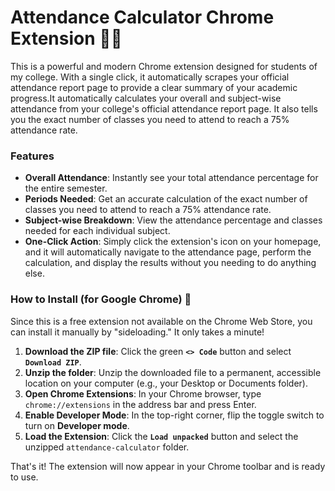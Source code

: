 # Attendance Calculator Chrome Extension 👨‍🎓

This is a powerful and modern Chrome extension designed for students of my college. With a single click, it automatically scrapes your official attendance report page to provide a clear summary of your academic progress.It automatically calculates your overall and subject-wise attendance from your college's official attendance report page. It also tells you the exact number of classes you need to attend to reach a 75% attendance rate.

### Features
* **Overall Attendance**: Instantly see your total attendance percentage for the entire semester.
* **Periods Needed**: Get an accurate calculation of the exact number of classes you need to attend to reach a 75% attendance rate.
* **Subject-wise Breakdown**: View the attendance percentage and classes needed for each individual subject.
* **One-Click Action**: Simply click the extension's icon on your homepage, and it will automatically navigate to the attendance page, perform the calculation, and display the results without you needing to do anything else.

### How to Install (for Google Chrome) 🚀
Since this is a free extension not available on the Chrome Web Store, you can install it manually by "sideloading." It only takes a minute!

1.  **Download the ZIP file**: Click the green **`<> Code`** button and select **`Download ZIP`**.
2.  **Unzip the folder**: Unzip the downloaded file to a permanent, accessible location on your computer (e.g., your Desktop or Documents folder).
3.  **Open Chrome Extensions**: In your Chrome browser, type `chrome://extensions` in the address bar and press Enter.
4.  **Enable Developer Mode**: In the top-right corner, flip the toggle switch to turn on **Developer mode**.
5.  **Load the Extension**: Click the **`Load unpacked`** button and select the unzipped `attendance-calculator` folder.

That's it! The extension will now appear in your Chrome toolbar and is ready to use.

